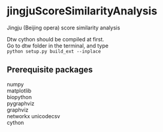 # jingjuScoreSimilarityAnalysis
Jingju (Beijing opera) score similarity analysis

Dtw cython should be compiled at first.  
Go to dtw folder in the terminal, and type  
`python setup.py build_ext --inplace`

## Prerequisite packages
numpy  
matplotlib  
biopython  
pygraphviz  
graphviz  
networkx
unicodecsv  
cython
